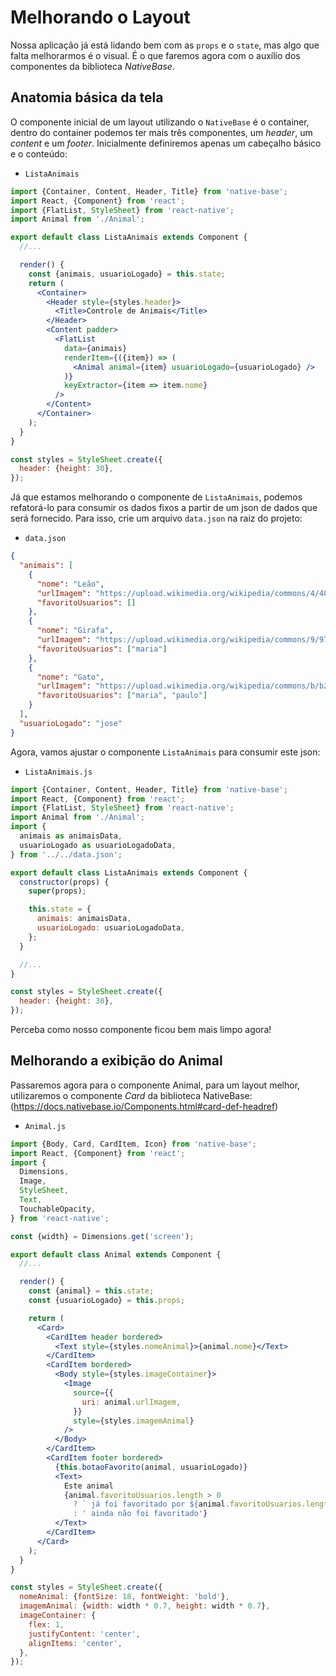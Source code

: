# Melhorando o Layout

Nossa aplicação já está lidando bem com as `props` e o `state`, mas algo que falta melhorarmos é o visual. É o que faremos agora com o auxílio dos componentes da biblioteca _NativeBase_.

## Anatomia básica da tela

O componente inicial de um layout utilizando o `NativeBase` é o container, dentro do container podemos ter mais três componentes, um _header_, um _content_ e um _footer_. Inicialmente definiremos apenas um cabeçalho básico e o conteúdo:

- `ListaAnimais`

```jsx
import {Container, Content, Header, Title} from 'native-base';
import React, {Component} from 'react';
import {FlatList, StyleSheet} from 'react-native';
import Animal from './Animal';

export default class ListaAnimais extends Component {
  //...

  render() {
    const {animais, usuarioLogado} = this.state;
    return (
      <Container>
        <Header style={styles.header}>
          <Title>Controle de Animais</Title>
        </Header>
        <Content padder>
          <FlatList
            data={animais}
            renderItem={({item}) => (
              <Animal animal={item} usuarioLogado={usuarioLogado} />
            )}
            keyExtractor={item => item.nome}
          />
        </Content>
      </Container>
    );
  }
}

const styles = StyleSheet.create({
  header: {height: 30},
});
```

Já que estamos melhorando o componente de `ListaAnimais`, podemos refatorá-lo para consumir os dados fixos a partir de um json de dados que será fornecido. Para isso, crie um arquivo `data.json` na raiz do projeto:

- `data.json`

```json
{
  "animais": [
    {
      "nome": "Leão",
      "urlImagem": "https://upload.wikimedia.org/wikipedia/commons/4/40/Just_one_lion.jpg",
      "favoritoUsuarios": []
    },
    {
      "nome": "Girafa",
      "urlImagem": "https://upload.wikimedia.org/wikipedia/commons/9/97/Namibie_Etosha_Girafe_02.jpg",
      "favoritoUsuarios": ["maria"]
    },
    {
      "nome": "Gato",
      "urlImagem": "https://upload.wikimedia.org/wikipedia/commons/b/b2/WhiteCat.jpg",
      "favoritoUsuarios": ["maria", "paulo"]
    }
  ],
  "usuarioLogado": "jose"
}
```

Agora, vamos ajustar o componente `ListaAnimais` para consumir este json:

- `ListaAnimais.js`

```jsx
import {Container, Content, Header, Title} from 'native-base';
import React, {Component} from 'react';
import {FlatList, StyleSheet} from 'react-native';
import Animal from './Animal';
import {
  animais as animaisData,
  usuarioLogado as usuarioLogadoData,
} from '../../data.json';

export default class ListaAnimais extends Component {
  constructor(props) {
    super(props);

    this.state = {
      animais: animaisData,
      usuarioLogado: usuarioLogadoData,
    };
  }

  //...
}

const styles = StyleSheet.create({
  header: {height: 30},
});
```

Perceba como nosso componente ficou bem mais limpo agora!

## Melhorando a exibição do Animal

Passaremos agora para o componente Animal, para um layout melhor, utilizaremos o componente _Card_ da biblioteca NativeBase: (https://docs.nativebase.io/Components.html#card-def-headref)

- `Animal.js`

```jsx
import {Body, Card, CardItem, Icon} from 'native-base';
import React, {Component} from 'react';
import {
  Dimensions,
  Image,
  StyleSheet,
  Text,
  TouchableOpacity,
} from 'react-native';

const {width} = Dimensions.get('screen');

export default class Animal extends Component {
  //...

  render() {
    const {animal} = this.state;
    const {usuarioLogado} = this.props;

    return (
      <Card>
        <CardItem header bordered>
          <Text style={styles.nomeAnimal}>{animal.nome}</Text>
        </CardItem>
        <CardItem bordered>
          <Body style={styles.imageContainer}>
            <Image
              source={{
                uri: animal.urlImagem,
              }}
              style={styles.imagemAnimal}
            />
          </Body>
        </CardItem>
        <CardItem footer bordered>
          {this.botaoFavorito(animal, usuarioLogado)}
          <Text>
            Este animal
            {animal.favoritoUsuarios.length > 0
              ? ` já foi favoritado por ${animal.favoritoUsuarios.length} usuário(s)`
              : ' ainda não foi favoritado'}
          </Text>
        </CardItem>
      </Card>
    );
  }
}

const styles = StyleSheet.create({
  nomeAnimal: {fontSize: 18, fontWeight: 'bold'},
  imagemAnimal: {width: width * 0.7, height: width * 0.7},
  imageContainer: {
    flex: 1,
    justifyContent: 'center',
    alignItems: 'center',
  },
});
```
